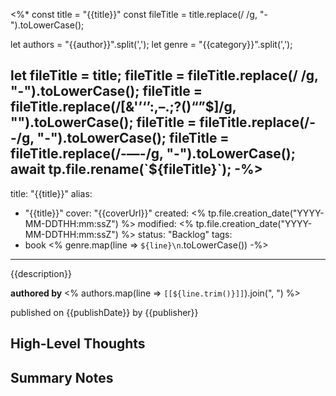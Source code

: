 <%*
const title = "{{title}}"
const fileTitle = title.replace(/ /g, "-").toLowerCase();

let authors = "{{author}}".split(',');
let genre = "{{category}}".split(',');

let fileTitle = title;
fileTitle = fileTitle.replace(/ /g, "-").toLowerCase();
fileTitle = fileTitle.replace(/[&'’‘’:,–.;?()“”$]/g, "").toLowerCase();
fileTitle = fileTitle.replace(/--/g, "-").toLowerCase();
fileTitle = fileTitle.replace(/-—-/g, "-").toLowerCase();
await tp.file.rename(`${fileTitle}`);
-%>
---
title: "{{title}}"
alias:
- "{{title}}"
cover: "{{coverUrl}}"
created: <% tp.file.creation_date("YYYY-MM-DDTHH:mm:ssZ") %>
modified: <% tp.file.creation_date("YYYY-MM-DDTHH:mm:ssZ") %>
status: "Backlog"
tags:
- book
<% genre.map(line => `${line}\n`.toLowerCase()) -%>
---

{{description}}

**authored by** <% authors.map(line => `[[${line.trim()}]]`).join(", ") %>

published on {{publishDate}} by {{publisher}}

## High-Level Thoughts


## Summary Notes

